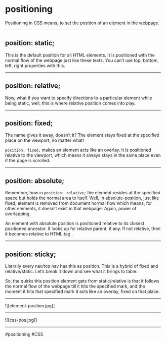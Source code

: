 # positioning
Positioning in CSS means, to set the position of an element in the webpage.

***
## position: static;

This is the default position for all HTML elements. It is positioned with the normal flow of the webpage just like these texts. You can’t use top, bottom, left, right properties with this.
***
## position: relative;

Now, what if you want to specify directions to a particular element while being static, well, this is where relative position comes into play.
***
## position: fixed;

The name gives it away, doesn’t it? The element stays fixed at the specified place on the viewport, no matter what!

`position: fixed;` makes an element acts like an overlay. It is positioned relative to the viewport, which means it always stays in the same place even if the page is scrolled.
***
## position: absolute;

Remember, how in `position: relative;` the element resides at the specified space but holds the normal area to itself. Well, in absolute-position, just like fixed, element is removed from document normal flow which means, for other elements, it doesn’t exist in that webpage. Again, power of overlapping.

An element with absolute position is positioned relative to its closest positioned ancestor. It looks up for relative parent, if any. If not relative, then it becomes relative to  HTML tag .  
***
## position: sticky;

Literally every nav/top nav has this as position. This is a hybrid of fixed and relative/static. Let’s break it down and see what it brings to table.

So, the quirks this position element gets from static/relative is that it follows the normal flow of the webpage till it hits the specified mark, and the moment it hits that specified mark it acts like an overlay, fixed on that place.

***
![[element-position.jpg]]
***
![[css-pos.jpg]]
***


#positioning #CSS 
